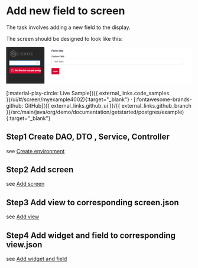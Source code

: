 # Add new field to screen
The task involves adding a new field to the display. 

The screen should be designed to look like this:

![getstartedpostgres.png](getstartedpostgres.png)

[:material-play-circle: Live Sample]({{ external_links.code_samples }}/ui/#/screen/myexample4002){:target="_blank"} ·
[:fontawesome-brands-github: GitHub]({{ external_links.github_ui }}/{{ external_links.github_branch }}/src/main/java/org/demo/documentation/getstarted/postgres/example){:target="_blank"}

## **Step1** Create  **DAO**, **DTO** , **Service**, **Controller**
see [Create environment](/gettingstarted/postgres/addenvironment)

## **Step2** Add **screen**
see [Add screen](/gettingstarted/postgres/addscreen)

## **Step3** Add **view** to corresponding **screen.json**
see [Add view](/gettingstarted/postgres/addview)

## **Step4** Add **widget** and  **field** to corresponding **view.json**
see [Add widget and field](/gettingstarted/postgres/addwidget)
